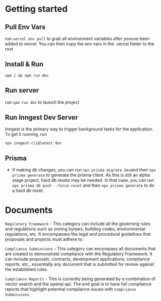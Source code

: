 # Getting started

## Pull Env Vars

run `vercel env pull` to grab all environment variables after yoouve been added to vercel. You can then copy the env vars in the .vercel folder to the root

## Install & Run

`npm i && npm run dev`

## Run server

run `npm run dev` to launch the project

## Run Inngest Dev Server

Inngest is the primary way to trigger background tasks for the application. To get it running, run

`npx inngest-cli@latest dev`

## Prisma

- If making db changes, you can run `npx prisma migrate dev`and then `npx prisma generate` to generate the prisma client. As this is still an alpha stage project, hard db resets may be needed. In that case, you can run `npx prisma db push --force-reset` and then `npx prisma generate` to do a hard db reset.

# Documents

`Regulatory Framework` - This category can include all the governing rules and regulations such as zoning bylaws, building codes, environmental regulations, etc. It encompasses the legal and procedural guidelines that proposals and projects must adhere to.

`Compliance Submissions` - This category can encompass all documents that are created to demonstrate compliance with the Regulatory Framework. It can include proposals, contracts, development applications, compliance reports, etc., essentially any document that is submitted for review against the established rules.

`Compliance Reports` - This is currently being generated by a combination of vector search and the openai api. The end goal is to have full compliance reports that highlight potential compliance issues with `Compliance Submissions`.
